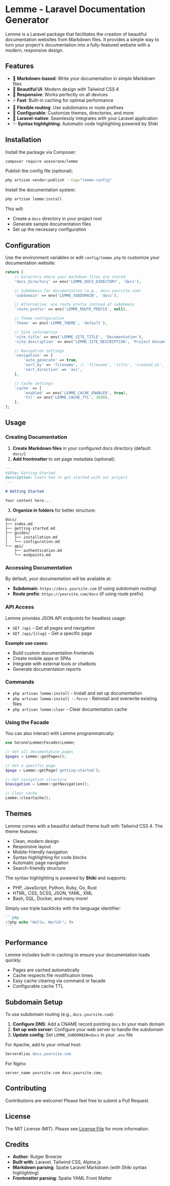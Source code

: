 # Lemme - Laravel Documentation Generator

Lemme is a Laravel package that facilitates the creation of beautiful documentation websites from Markdown files. It provides a simple way to turn your project's documentation into a fully-featured website with a modern, responsive design.

## Features

- 📝 **Markdown-based**: Write your documentation in simple Markdown files
- 🎨 **Beautiful UI**: Modern design with Tailwind CSS 4
- 📱 **Responsive**: Works perfectly on all devices
- ⚡ **Fast**: Built-in caching for optimal performance
- 🎯 **Flexible routing**: Use subdomains or route prefixes
- 🔧 **Configurable**: Customize themes, directories, and more
- 🚀 **Laravel-native**: Seamlessly integrates with your Laravel application
- ✨ **Syntax highlighting**: Automatic code highlighting powered by Shiki

## Installation

Install the package via Composer:

```bash
composer require usesorane/lemme
```

Publish the config file (optional):

```bash
php artisan vendor:publish --tag="lemme-config"
```

Install the documentation system:

```bash
php artisan lemme:install
```

This will:
- Create a `docs` directory in your project root
- Generate sample documentation files
- Set up the necessary configuration

## Configuration

Use the environment variables or edit `config/lemme.php` to customize your documentation website:

```php
return [
    // Directory where your markdown files are stored
    'docs_directory' => env('LEMME_DOCS_DIRECTORY', 'docs'),

    // Subdomain for documentation (e.g., docs.yoursite.com)
    'subdomain' => env('LEMME_SUBDOMAIN', 'docs'),

    // Alternative: use route prefix instead of subdomain
    'route_prefix' => env('LEMME_ROUTE_PREFIX', null),

    // Theme configuration
    'theme' => env('LEMME_THEME', 'default'),

    // Site information
    'site_title' => env('LEMME_SITE_TITLE', 'Documentation'),
    'site_description' => env('LEMME_SITE_DESCRIPTION', 'Project Documentation'),

    // Navigation settings
    'navigation' => [
        'auto_generate' => true,
        'sort_by' => 'filename', // 'filename', 'title', 'created_at', 'modified_at'
        'sort_direction' => 'asc',
    ],

    // Cache settings
    'cache' => [
        'enabled' => env('LEMME_CACHE_ENABLED', true),
        'ttl' => env('LEMME_CACHE_TTL', 3600),
    ],
];
```

## Usage

### Creating Documentation

1. **Create Markdown files** in your configured docs directory (default: `docs/`)
2. **Add frontmatter** to set page metadata (optional):

```markdown
---
title: Getting Started
description: Learn how to get started with our project
---

# Getting Started

Your content here...
```

3. **Organize in folders** for better structure:

```
docs/
├── index.md
├── getting-started.md
├── guides/
│   ├── installation.md
│   └── configuration.md
└── api/
    ├── authentication.md
    └── endpoints.md
```

### Accessing Documentation

By default, your documentation will be available at:

- **Subdomain**: `https://docs.yoursite.com` (if using subdomain routing)
- **Route prefix**: `https://yoursite.com/docs` (if using route prefix)

### API Access

Lemme provides JSON API endpoints for headless usage:

- `GET /api` - Get all pages and navigation
- `GET /api/{slug}` - Get a specific page

**Example use cases:**
- Build custom documentation frontends
- Create mobile apps or SPAs
- Integrate with external tools or chatbots
- Generate documentation reports

### Commands

- `php artisan lemme:install` - Install and set up documentation
- `php artisan lemme:install --force` - Reinstall and overwrite existing files
- `php artisan lemme:clear` - Clear documentation cache

### Using the Facade

You can also interact with Lemme programmatically:

```php
use Sorane\Lemme\Facades\Lemme;

// Get all documentation pages
$pages = Lemme::getPages();

// Get a specific page
$page = Lemme::getPage('getting-started');

// Get navigation structure
$navigation = Lemme::getNavigation();

// Clear cache
Lemme::clearCache();
```

## Themes

Lemme comes with a beautiful default theme built with Tailwind CSS 4. The theme features:

- Clean, modern design
- Responsive layout
- Mobile-friendly navigation
- Syntax highlighting for code blocks
- Automatic page navigation
- Search-friendly structure

The syntax highlighting is powered by **Shiki** and supports:

- PHP, JavaScript, Python, Ruby, Go, Rust
- HTML, CSS, SCSS, JSON, YAML, XML  
- Bash, SQL, Docker, and many more!

Simply use triple backticks with the language identifier:

````markdown
```php
<?php echo "Hello, World!"; ?>
```
````

## Performance

Lemme includes built-in caching to ensure your documentation loads quickly:

- Pages are cached automatically
- Cache respects file modification times
- Easy cache clearing via command or facade
- Configurable cache TTL

## Subdomain Setup

To use subdomain routing (e.g., `docs.yoursite.com`):

1. **Configure DNS**: Add a CNAME record pointing `docs` to your main domain
2. **Set up web server**: Configure your web server to handle the subdomain
3. **Update config**: Set `LEMME_SUBDOMAIN=docs` in your `.env` file

For Apache, add to your virtual host:
```apache
ServerAlias docs.yoursite.com
```

For Nginx:
```nginx
server_name yoursite.com docs.yoursite.com;
```

## Contributing

Contributions are welcome! Please feel free to submit a Pull Request.

## License

The MIT License (MIT). Please see [License File](LICENSE.md) for more information.

## Credits

- **Author**: Rutger Broerze
- **Built with**: Laravel, Tailwind CSS, Alpine.js
- **Markdown parsing**: Spatie Laravel Markdown (with Shiki syntax highlighting)
- **Frontmatter parsing**: Spatie YAML Front Matter
